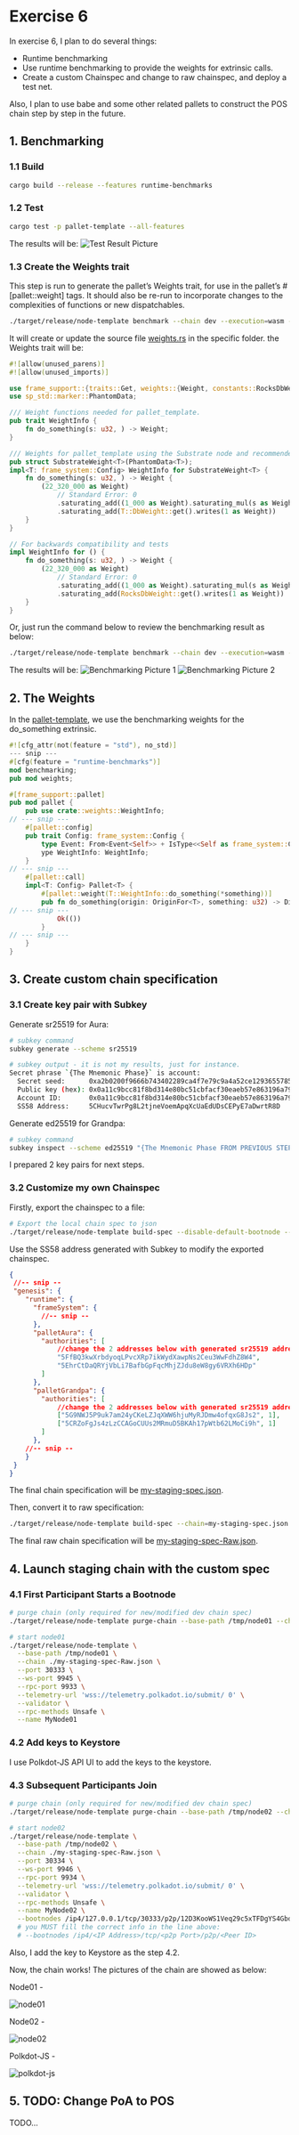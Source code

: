 # Exercise 6

In exercise 6, I plan to do several things:

- Runtime benchmarking
- Use runtime benchmarking to provide the weights for extrinsic calls.
- Create a custom Chainspec and change to raw chainspec, and deploy a test net.

Also, I plan to use babe and some other related pallets to construct the POS chain step by step in the future.

## 1. Benchmarking

### 1.1 Build

```sh
cargo build --release --features runtime-benchmarks
```

### 1.2 Test

```sh
cargo test -p pallet-template --all-features
```

The results will be:
![Test Result Picture](https://github.com/allcomsh/Exercise6-Benchmarking-Weights-and-Chainspec/blob/main/doc/img/test_results.jpeg)

### 1.3 Create the Weights trait

This step is run to generate the pallet’s Weights trait, for use in the pallet’s #[pallet::weight] tags. It should also be re-run to incorporate changes to the complexities of functions or new dispatchables.

```sh
./target/release/node-template benchmark --chain dev --execution=wasm --wasm-execution=compiled --pallet pallet_template --extrinsic do_something --steps 50 --repeat 20 --output ./pallets/template/src/weights.rs --template ./.maintain/frame-weight-template.hbs
```

It will create or update the source file [weights.rs](./pallets/template/src/weights.rs) in the specific folder. the Weights trait will be:

```rust
#![allow(unused_parens)]
#![allow(unused_imports)]

use frame_support::{traits::Get, weights::{Weight, constants::RocksDbWeight}};
use sp_std::marker::PhantomData;

/// Weight functions needed for pallet_template.
pub trait WeightInfo {
    fn do_something(s: u32, ) -> Weight;
}

/// Weights for pallet_template using the Substrate node and recommended hardware.
pub struct SubstrateWeight<T>(PhantomData<T>);
impl<T: frame_system::Config> WeightInfo for SubstrateWeight<T> {
    fn do_something(s: u32, ) -> Weight {
        (22_320_000 as Weight)
            // Standard Error: 0
            .saturating_add((1_000 as Weight).saturating_mul(s as Weight))
            .saturating_add(T::DbWeight::get().writes(1 as Weight))
    }
}

// For backwards compatibility and tests
impl WeightInfo for () {
    fn do_something(s: u32, ) -> Weight {
        (22_320_000 as Weight)
            // Standard Error: 0
            .saturating_add((1_000 as Weight).saturating_mul(s as Weight))
            .saturating_add(RocksDbWeight::get().writes(1 as Weight))
    }
}
```

Or, just run the command below to review the benchmarking result as below:

```sh
./target/release/node-template benchmark --chain dev --execution=wasm --wasm-execution=compiled --pallet pallet_template --extrinsic do_something --steps 50 --repeat 20
```

The results will be:
![Benchmarking Picture 1](https://github.com/allcomsh/Exercise6-Benchmarking-Weights-and-Chainspec/blob/main/doc/img/benchmarking_1.jpeg)
![Benchmarking Picture 2](https://github.com/allcomsh/Exercise6-Benchmarking-Weights-and-Chainspec/blob/main/doc/img/benchmarking_2.jpeg)

## 2. The Weights

In the [pallet-template](./pallets/template/src/lib.rs), we use the benchmarking weights for the do_something extrinsic.

```rust
#![cfg_attr(not(feature = "std"), no_std)]
--- snip ---
#[cfg(feature = "runtime-benchmarks")]
mod benchmarking;
pub mod weights;

#[frame_support::pallet]
pub mod pallet {
    pub use crate::weights::WeightInfo;
// --- snip ---
    #[pallet::config]
    pub trait Config: frame_system::Config {
        type Event: From<Event<Self>> + IsType<<Self as frame_system::Config>::Event>;
        ype WeightInfo: WeightInfo;
    }
// --- snip ---
    #[pallet::call]
    impl<T: Config> Pallet<T> {
        #[pallet::weight(T::WeightInfo::do_something(*something))]
        pub fn do_something(origin: OriginFor<T>, something: u32) -> DispatchResult {
// --- snip ---
            Ok(())
        }
// --- snip ---
    }
}
```

## 3. Create custom chain specification

### 3.1 Create key pair with Subkey

Generate sr25519 for Aura:

```sh
# subkey command
subkey generate --scheme sr25519
```

```sh
# subkey output - it is not my results, just for instance.
Secret phrase `{The Mnemonic Phase}` is account:
  Secret seed:      0xa2b0200f9666b743402289ca4f7e79c9a4a52ce129365578521b0b75396bd242
  Public key (hex): 0x0a11c9bcc81f8bd314e80bc51cbfacf30eaeb57e863196a79cccdc8bf4750d21
  Account ID:       0x0a11c9bcc81f8bd314e80bc51cbfacf30eaeb57e863196a79cccdc8bf4750d21
  SS58 Address:     5CHucvTwrPg8L2tjneVoemApqXcUaEdUDsCEPyE7aDwrtR8D
```

Generate ed25519 for Grandpa:

```sh
# subkey command
subkey inspect --scheme ed25519 "{The Mnemonic Phase FROM PREVIOUS STEP}"
```

I prepared 2 key pairs for next steps.

### 3.2 Customize my own Chainspec

Firstly, export the chainspec to a file:

```sh
# Export the local chain spec to json
./target/release/node-template build-spec --disable-default-bootnode --chain local > my-staging-spec.json
```

Use the SS58 address generated with Subkey to modify the exported chainspec.

```json
{
 //-- snip --
 "genesis": {
    "runtime": {
      "frameSystem": {
        //-- snip --
      },
      "palletAura": {
        "authorities": [
            //change the 2 addresses below with generated sr25519 addresses.
            "5FfBQ3kwXrbdyoqLPvcXRp7ikWydXawpNs2Ceu3WwFdhZ8W4",
            "5EhrCtDaQRYjVbLi7BafbGpFqcMhjZJdu8eW8gy6VRXh6HDp"
        ]
      },
      "palletGrandpa": {
        "authorities": [
            //change the 2 addresses below with generated sr25519 addresses.
            ["5G9NWJ5P9uk7am24yCKeLZJqXWW6hjuMyRJDmw4ofqxG8Js2", 1],
            ["5CRZoFgJs4zLzCCAGoCUUs2MRmuD5BKAh17pWtb62LMoCi9h", 1]
        ]
      },
    //-- snip --
    }
 }
}
```

The final chain specification will be [my-staging-spec.json](./my-staging-spec.json).

Then, convert it to raw specification:

```sh
./target/release/node-template build-spec --chain=my-staging-spec.json --raw --disable-default-bootnode > my-staging-spec-Raw.json
```

The final raw chain specification will be [my-staging-spec-Raw.json](./my-staging-spec-Raw.json).

## 4. Launch staging chain with the custom spec

### 4.1 First Participant Starts a Bootnode

```sh
# purge chain (only required for new/modified dev chain spec)
./target/release/node-template purge-chain --base-path /tmp/node01 --chain local -y
```

```sh
# start node01
./target/release/node-template \
  --base-path /tmp/node01 \
  --chain ./my-staging-spec-Raw.json \
  --port 30333 \
  --ws-port 9945 \
  --rpc-port 9933 \
  --telemetry-url 'wss://telemetry.polkadot.io/submit/ 0' \
  --validator \
  --rpc-methods Unsafe \
  --name MyNode01
```

### 4.2 Add keys to Keystore

I use Polkdot-JS API UI to add the keys to the keystore.

### 4.3 Subsequent Participants Join

```sh
# purge chain (only required for new/modified dev chain spec)
./target/release/node-template purge-chain --base-path /tmp/node02 --chain local -y
```

```sh
# start node02
./target/release/node-template \
  --base-path /tmp/node02 \
  --chain ./my-staging-spec-Raw.json \
  --port 30334 \
  --ws-port 9946 \
  --rpc-port 9934 \
  --telemetry-url 'wss://telemetry.polkadot.io/submit/ 0' \
  --validator \
  --rpc-methods Unsafe \
  --name MyNode02 \
  --bootnodes /ip4/127.0.0.1/tcp/30333/p2p/12D3KooWS1Veq29c5xTFDgYS4GbdV9c7MVBP5nWzaA9rR8aLYapx
  # you MUST fill the correct info in the line above:
  # --bootnodes /ip4/<IP Address>/tcp/<p2p Port>/p2p/<Peer ID>
```

Also, I add the key to Keystore as the step 4.2.

Now, the chain works! The pictures of the chain are showed as below:

Node01 -

![node01](https://github.com/allcomsh/Exercise6-Benchmarking-Weights-and-Chainspec/blob/main/doc/img/node01.jpeg)

Node02 -

![node02](https://github.com/allcomsh/Exercise6-Benchmarking-Weights-and-Chainspec/blob/main/doc/img/node02.jpeg)

Polkdot-JS -

![polkdot-js](https://github.com/allcomsh/Exercise6-Benchmarking-Weights-and-Chainspec/blob/main/doc/img/polkdot-js.jpeg)

## 5. TODO: Change PoA to POS

TODO...
